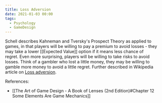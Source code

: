 ```yaml
---
title: Loss Adversion
date: 2021-01-03 00:00
tags:
  - Psychology
  - GameDesign 
---
```


Schell describes Kahneman and Tversky's Prospect Theory as applied to games, in that players will be willing to pay a premium to avoid losses - they may take a lower [[Expected Value]] option if it means less chance of regret. Even more surprising, players will be willing to take risks to avoid losses. Think of a gambler who lost a little money, they may be willing to gamble more money to avoid a little regret. Further described in Wikipedia article on [Loss adversion](https://en.wikipedia.org/wiki/Loss_aversion).

References:

* [[The Art of Game Design - A Book of Lenses (2nd Edition)#Chapter 12 Some Elements Are Game Mechanics]]